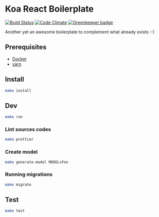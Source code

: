 # Koa React Boilerplate

[![Build Status](https://travis-ci.org/rgaidot/koa-react-boilerplate.svg?branch=master)](https://travis-ci.org/rgaidot/koa-react-boilerplate) [![Code Climate](https://codeclimate.com/github/rgaidot/koa-react-boilerplate/badges/gpa.svg)](https://codeclimate.com/github/rgaidot/koa-react-boilerplate) [![Greenkeeper badge](https://badges.greenkeeper.io/rgaidot/koa-react-boilerplate.svg)](https://greenkeeper.io/)

Another yet an awesome boilerplate to complement what already exists :-)

## Prerequisites

- [Docker](https://docs.docker.com/engine/installation/)
- [yarn](https://yarnpkg.com/en/docs/install)

## Install

```sh
make install
```

## Dev

```sh
make run
```

### Lint sources codes
```sh
make prettier
```

### Create model
```sh
make generate-model MODEL=Foo
```

### Running migrations
```sh
make migrate
```

## Test

```sh
make test
```
